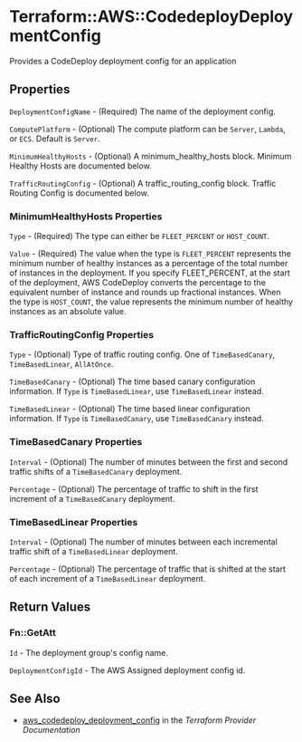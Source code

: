 # Terraform::AWS::CodedeployDeploymentConfig

Provides a CodeDeploy deployment config for an application

## Properties

`DeploymentConfigName` - (Required) The name of the deployment config.

`ComputePlatform` - (Optional) The compute platform can be `Server`, `Lambda`, or `ECS`. Default is `Server`.

`MinimumHealthyHosts` - (Optional) A minimum_healthy_hosts block. Minimum Healthy Hosts are documented below.

`TrafficRoutingConfig` - (Optional) A traffic_routing_config block. Traffic Routing Config is documented below.

### MinimumHealthyHosts Properties

`Type` - (Required) The type can either be `FLEET_PERCENT` or `HOST_COUNT`.

`Value` - (Required) The value when the type is `FLEET_PERCENT` represents the minimum number of healthy instances as
a percentage of the total number of instances in the deployment. If you specify FLEET_PERCENT, at the start of the
deployment, AWS CodeDeploy converts the percentage to the equivalent number of instance and rounds up fractional instances.
When the type is `HOST_COUNT`, the value represents the minimum number of healthy instances as an absolute value.

### TrafficRoutingConfig Properties

`Type` - (Optional) Type of traffic routing config. One of `TimeBasedCanary`, `TimeBasedLinear`, `AllAtOnce`.

`TimeBasedCanary` - (Optional) The time based canary configuration information. If `Type` is `TimeBasedLinear`, use `TimeBasedLinear` instead.

`TimeBasedLinear` - (Optional) The time based linear configuration information. If `Type` is `TimeBasedCanary`, use `TimeBasedCanary` instead.

### TimeBasedCanary Properties

`Interval` - (Optional) The number of minutes between the first and second traffic shifts of a `TimeBasedCanary` deployment.

`Percentage` - (Optional) The percentage of traffic to shift in the first increment of a `TimeBasedCanary` deployment.

### TimeBasedLinear Properties

`Interval` - (Optional) The number of minutes between each incremental traffic shift of a `TimeBasedLinear` deployment.

`Percentage` - (Optional) The percentage of traffic that is shifted at the start of each increment of a `TimeBasedLinear` deployment.


## Return Values

### Fn::GetAtt

`Id` - The deployment group's config name.

`DeploymentConfigId` - The AWS Assigned deployment config id.

## See Also

* [aws_codedeploy_deployment_config](https://www.terraform.io/docs/providers/aws/r/codedeploy_deployment_config.html) in the _Terraform Provider Documentation_